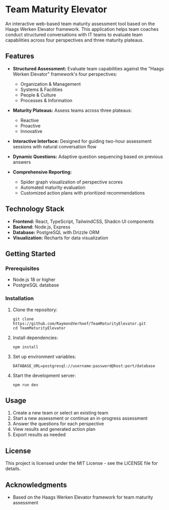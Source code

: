 # Team Maturity Elevator

An interactive web-based team maturity assessment tool based on the Haags Werken Elevator framework. This application helps team coaches conduct structured conversations with IT teams to evaluate team capabilities across four perspectives and three maturity plateaus.

## Features

- **Structured Assessment:** Evaluate team capabilities against the "Haags Werken Elevator" framework's four perspectives:
  - Organization & Management
  - Systems & Facilities
  - People & Culture
  - Processes & Information
  
- **Maturity Plateaus:** Assess teams across three plateaus:
  - Reactive
  - Proactive
  - Innovative

- **Interactive Interface:** Designed for guiding two-hour assessment sessions with natural conversation flow

- **Dynamic Questions:** Adaptive question sequencing based on previous answers

- **Comprehensive Reporting:** 
  - Spider graph visualization of perspective scores
  - Automated maturity evaluation
  - Customized action plans with prioritized recommendations

## Technology Stack

- **Frontend:** React, TypeScript, TailwindCSS, Shadcn UI components
- **Backend:** Node.js, Express
- **Database:** PostgreSQL with Drizzle ORM
- **Visualization:** Recharts for data visualization

## Getting Started

### Prerequisites

- Node.js 18 or higher
- PostgreSQL database

### Installation

1. Clone the repository:
   ```
   git clone https://github.com/RaymondVerhoef/TeamMaturityElevator.git
   cd TeamMaturityElevator
   ```

2. Install dependencies:
   ```
   npm install
   ```

3. Set up environment variables:
   ```
   DATABASE_URL=postgresql://username:password@host:port/database
   ```

4. Start the development server:
   ```
   npm run dev
   ```

## Usage

1. Create a new team or select an existing team
2. Start a new assessment or continue an in-progress assessment
3. Answer the questions for each perspective
4. View results and generated action plan
5. Export results as needed

## License

This project is licensed under the MIT License - see the LICENSE file for details.

## Acknowledgments

- Based on the Haags Werken Elevator framework for team maturity assessment